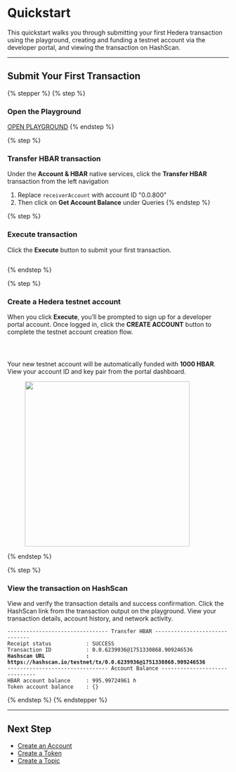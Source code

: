 # Quickstart

This quickstart walks you through submitting your first Hedera transaction using the playground, creating and funding a testnet account via the developer portal, and viewing the transaction on HashScan.

***

## Submit Your First Transaction

{% stepper %}
{% step %}
### Open the Playground

<a href="https://portal.hedera.com/playground" class="button primary" data-icon="rectangle-terminal">OPEN PLAYGROUND</a>
{% endstep %}

{% step %}
### Transfer HBAR transaction

Under the **Account & HBAR** native services, click the **Transfer HBAR** transaction from the left navigation

1. Replace `receiverAccount` with account ID "0.0.800"
2. Then click on **Get Account Balance** under Queries&#x20;
{% endstep %}

{% step %}
### Execute transaction

Click the **Execute** button to submit your first transaction.

<figure><img src="../.gitbook/assets/playground-first-transaction-transfer-hbar-query-balance.png" alt=""><figcaption></figcaption></figure>
{% endstep %}

{% step %}
### Create a Hedera testnet account

When you click **Execute**, you’ll be prompted to sign up for a developer portal account. Once logged in, click the **CREATE ACCOUNT** button to complete the testnet account creation flow.

<div><figure><img src="../.gitbook/assets/portal-login-popup.png" alt=""><figcaption></figcaption></figure> <figure><img src="../.gitbook/assets/new-portal-register.png" alt=""><figcaption></figcaption></figure> <figure><img src="../.gitbook/assets/portal-create-testnet-account-setup.png" alt=""><figcaption></figcaption></figure></div>

Your new testnet account will be automatically funded with **1000 HBAR**. View your account ID and key pair from the portal dashboard.&#x20;

<figure><img src="../.gitbook/assets/portal-account-creation.png" alt="" width="375"><figcaption></figcaption></figure>
{% endstep %}

{% step %}
### View the transaction on HashScan

View and verify the transaction details and success confirmation. Click the HashScan link from the transaction output on the playground. View your transaction details, account history, and network activity.

<pre><code>-------------------------------- Transfer HBAR ------------------------------ 
Receipt status           : SUCCESS
Transaction ID           : 0.0.6239936@1751330868.909246536
<strong>Hashscan URL             : https://hashscan.io/testnet/tx/0.0.6239936@1751330868.909246536
</strong>-------------------------------- Account Balance ------------------------------
HBAR account balance     : 995.99724961 ℏ
Token account balance    : {}
</code></pre>
{% endstep %}
{% endstepper %}

***

## Next Step

* [Create an Account](create-an-account.md)
* [Create a Token](create-a-token.md)
* [Create a Topic](create-a-topic.md)
